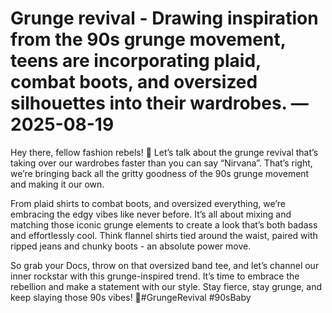 # Grunge revival - Drawing inspiration from the 90s grunge movement, teens are incorporating plaid, combat boots, and oversized silhouettes into their wardrobes. — 2025-08-19

Hey there, fellow fashion rebels! 🖤 Let’s talk about the grunge revival that’s taking over our wardrobes faster than you can say “Nirvana”. That’s right, we’re bringing back all the gritty goodness of the 90s grunge movement and making it our own.

From plaid shirts to combat boots, and oversized everything, we’re embracing the edgy vibes like never before. It’s all about mixing and matching those iconic grunge elements to create a look that’s both badass and effortlessly cool. Think flannel shirts tied around the waist, paired with ripped jeans and chunky boots - an absolute power move.

So grab your Docs, throw on that oversized band tee, and let’s channel our inner rockstar with this grunge-inspired trend. It’s time to embrace the rebellion and make a statement with our style. Stay fierce, stay grunge, and keep slaying those 90s vibes! 🤘#GrungeRevival #90sBaby